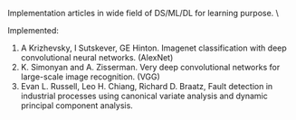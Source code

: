 Implementation articles in wide field of DS/ML/DL for learning purpose. \ 

Implemented:

1) A Krizhevsky, I Sutskever, GE Hinton. Imagenet classification with deep convolutional neural networks. (AlexNet)
2) K. Simonyan and A. Zisserman. Very deep convolutional networks for large-scale image recognition. (VGG)
3) Evan L. Russell, Leo H. Chiang, Richard D. Braatz, Fault detection in industrial processes using canonical variate analysis and dynamic principal component analysis.
